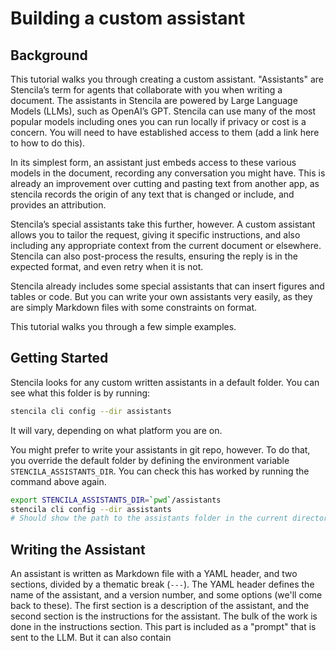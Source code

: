 # Building a custom assistant

## Background

This tutorial walks you through creating a custom assistant. "Assistants" are Stencila’s term for agents that collaborate with you when writing a document.
The assistants in Stencila are powered by Large Language Models (LLMs), such as OpenAI’s GPT. Stencila can use many of the most popular models including ones you can run locally if privacy or cost is a concern. You will need to have established access to them (add a link here to how to do this).

In its simplest form, an assistant just embeds access to these various models in the document, recording any conversation you might have. This is already an improvement over cutting and pasting text from another app, as stencila records the origin of any text that is changed or include, and provides an attribution.

Stencila’s special assistants take this further, however.
A custom assistant allows you to tailor the request, giving it specific instructions, and also including any appropriate context from the current document or elsewhere. Stencila can also post-process the results, ensuring the reply is in the expected format, and even retry when it is not.

Stencila already includes some special assistants that can insert figures and tables or code. But you can write your own assistants very easily, as they are simply Markdown files with some constraints on format.

This tutorial walks you through a few simple examples.

## Getting Started

Stencila looks for any custom written assistants in a default folder. You can see what this folder is by running:

```bash
stencila cli config --dir assistants
```

It will vary, depending on what platform you are on.

You might prefer to write your assistants in git repo, however. To do that, you override the default folder by defining the environment variable `STENCILA_ASSISTANTS_DIR`. You can check this has worked by running the command above again.

```bash
export STENCILA_ASSISTANTS_DIR=`pwd`/assistants
stencila cli config --dir assistants
# Should show the path to the assistants folder in the current directory
```

## Writing the Assistant

An assistant is written as Markdown file with a YAML header, and two sections, divided by a thematic break (`---`).
The YAML header defines the name of the assistant, and a version number, and some options (we'll come back to these). 
The first section is a description of the assistant, and the second section is the instructions for the assistant.
The bulk of the work is done in the instructions section.
This part is included as a "prompt" that is sent to the LLM.
But it can also contain 









